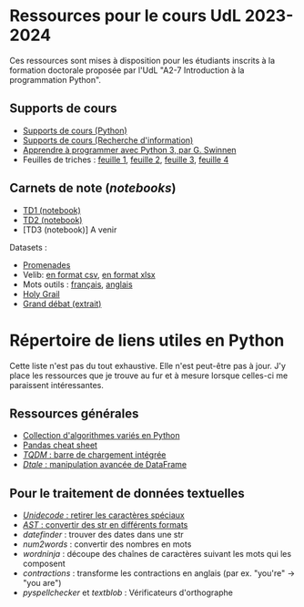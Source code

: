# Ressources pour le cours UdL 2023-2024

Ces ressources sont mises à disposition pour les étudiants inscrits à la formation doctorale proposée par l'UdL "A2-7 Introduction à la programmation Python".

## Supports de cours

- [Supports de cours (Python)](https://velcin.github.io/files/python/Support_Python.pdf)
- [Supports de cours (Recherche d'information)](https://velcin.github.io/files/python/Recherche_dinformation.pdf)
- [Apprendre à programmer avec Python 3, par G. Swinnen](https://inforef.be/swi/download/apprendre_python3_5.pdf)
- Feuilles de triches : [feuille 1](https://velcin.github.io/files/python/python-cheatsheet1.png), [feuille 2](https://velcin.github.io/files/python/python-cheatsheet2.png), [feuille 3](https://velcin.github.io/files/python/python-cheatsheet3.png), [feuille 4](https://velcin.github.io/files/python/python-cheatsheet4.png)

## Carnets de note (*notebooks*)

- [TD1 (notebook)](https://velcin.github.io/files/python/TD1_UdL-TBC.ipynb)
- [TD2 (notebook)](https://velcin.github.io/files/python/TD2_UdL-TBC.ipynb)
- [TD3 (notebook)] A venir

Datasets :

- [Promenades](https://velcin.github.io/files/python/datasets/evg_esp_veg.envpdiprboucle.json)
- Velib: [en format csv](https://velcin.github.io/files/python/datasets/velib.zip), [en format xlsx](https://velcin.github.io/files/python/datasets/velib.xlsx)
- Mots outils : [français](https://velcin.github.io/files/python/datasets/Stop-words-french.txt), [anglais](https://velcin.github.io/files/python/datasets/Stop-words-english.txt)
- [Holy Grail](https://velcin.github.io/files/python/datasets/holygrail.txt)
- [Grand débat (extrait)](https://velcin.github.io/files/python/datasets/gd_qui.csv)

# Répertoire de liens utiles en Python

Cette liste n'est pas du tout exhaustive. Elle n'est peut-être pas à jour. J'y place les ressources que je trouve au fur et à mesure lorsque celles-ci me paraissent intéressantes.

## Ressources générales

- [Collection d'algorithmes variés en Python ](https://github.com/TheAlgorithms/Python)
- [Pandas cheat sheet](https://velcin.github.io/files/Pandas_Cheat_Sheet.pdf)
- [*TQDM* : barre de chargement intégrée](https://tqdm.github.io)
- [*Dtale* : manipulation avancée de DataFrame](https://t.co/qhb9fiKY9p)

## Pour le traitement de données textuelles

- [*Unidecode* : retirer les caractères spéciaux](https://t.co/mnf8CUc12a)
- [*AST* : convertir des str en différents formats](https://t.co/JJRyc6yyzM)
- *datefinder* : trouver des dates dans une str
- *num2words* : convertir des nombres en mots
- *wordninja* : découpe des chaînes de caractères suivant les mots qui les composent
- *contractions* : transforme les contractions en anglais (par ex. "you're" -> "you are")
- *pyspellchecker* et *textblob* : Vérificateurs d'orthographe
	